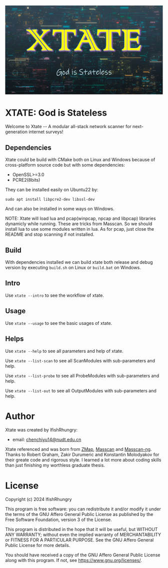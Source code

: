 ![state_poster](screenshots/poster.jpg)

# XTATE: God is Stateless

Welcome to Xtate -- A modular all-stack network scanner for next-generation internet surveys!

## Dependencies

Xtate could be build with CMake both on Linux and Windows because of cross-platform source code but with some dependencies:

- OpenSSL>=3.0
- PCRE2(8bits)

They can be installed easily on Ubuntu22 by:

```
sudo apt install libpcre2-dev libssl-dev
```

And can also be installed in some ways on Windows.

NOTE: Xtate will load lua and pcap(winpcap, npcap and libpcap) libraries dynamicly while running. These are tricks from Masscan. So we should install lua to use some modules written in lua. As for pcap, just close the README and stop scanning if not installed.

## Build

With dependencies installed we can build xtate both release and debug version by executing `build.sh` on Linux or `build.bat` on Windows.

## Intro

Use `xtate --intro` to see the workflow of xtate.

## Usage

Use `xtate --usage` to see the basic usages of xtate.

## Helps

Use `xtate --help` to see all parameters and help of xtate.

Use `xtate --list-scan` to see all ScanModules with sub-parameters and help.

Use `xtate --list-probe` to see all ProbeModules with sub-parameters and help.

Use `xtate --list-out` to see all OutputModules with sub-parameters and help.

# Author

Xtate was created by lfishRhungry:
- email: chenchiyu14@nudt.edu.cn

Xtate referenced and was born from [ZMap](https://github.com/zmap/zmap), [Masscan](https://github.com/robertdavidgraham/masscan/tree/master) and [Masscan-ng](https://github.com/bi-zone/masscan-ng). Thanks to Robert Graham, Zakir Durumeric and Konstantin Molodyakov for their greate code and rigorous style. I learned a lot more about coding skills than just finishing my worthless graduate thesis.

# License

Copyright (c) 2024 lfishRhungry

This program is free software: you can redistribute it and/or modify
it under the terms of the GNU Affero General Public License as published by
the Free Software Foundation, version 3 of the License.

This program is distributed in the hope that it will be useful,
but WITHOUT ANY WARRANTY; without even the implied warranty of
MERCHANTABILITY or FITNESS FOR A PARTICULAR PURPOSE.  See the
GNU Affero General Public License for more details.

You should have received a copy of the GNU Affero General Public License
along with this program.  If not, see <https://www.gnu.org/licenses/>.
